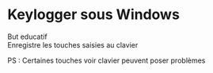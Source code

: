 # Keylogger sous Windows
But educatif  
Enregistre les touches saisies au clavier 

PS : Certaines touches voir clavier peuvent poser problèmes
